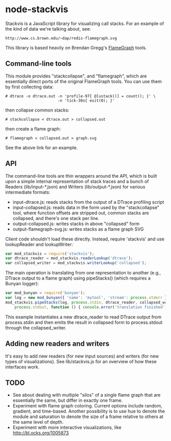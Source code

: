 # node-stackvis

Stackvis is a JavaScript library for visualizing call stacks.  For an example
of the kind of data we're talking about, see:

    http://www.cs.brown.edu/~dap/redis-flamegraph.svg

This library is based heavily on Brendan Gregg's
[FlameGraph](http://github.com/brendangregg/FlameGraph/) tools.


## Command-line tools

This module provides "stackcollapse", and "flamegraph", which are essentially
direct ports of the original FlameGraph tools.  You can use them by first
collecting data:

    # dtrace -o dtrace.out -n 'profile-97{ @[ustack()] = count(); }' \
                           -n 'tick-30s{ exit(0); }'

then collapse common stacks:

    # stackcollapse < dtrace.out > collapsed.out

then create a flame graph:

    # flamegraph < collapsed.out > graph.svg

See the above link for an example.


## API

The command-line tools are thin wrappers around the API, which is built upon a
simple internal representation of stack traces and a bunch of Readers
(lib/input-\*.json) and Writers (lib/output-\*.json) for various intermediate
formats:

- input-dtrace.js: reads stacks from the output of a DTrace profiling script
- input-collapsed.js: reads data in the form used by the "stackcollapse" tool,
  where function offsets are stripped out, common stacks are collapsed, and
  there's one stack per line.
- output-collapsed.js: writes stacks in above "collapsed" form
- output-flamegraph-svg.js: writes stacks as a flame graph SVG

Client code shouldn't load these directly.  Instead, require 'stackvis' and use
lookupReader and lookupWriter:
```javascript
var mod_stackvis = require('stackvis');
var dtrace_reader = mod_stackvis.readerLookup('dtrace');
var collapsed_writer = mod_stackvis.writerLookup('collapsed');
```
The main operation is translating from one representation to another (e.g.,
DTrace output to a flame graph) using pipeStacks() (which requires a Bunyan
logger):
```javascript
var mod_bunyan = require('bunyan');
var log = new mod_bunyan({ 'name': 'mytool', 'stream': process.stderr });
mod_stackvis.pipeStacks(log, process.stdin, dtrace_reader, collapsed_writer,
    process.stdout, function () { console.error('translation finished'); });
```
This example instantiates a new dtrace_reader to read DTrace output from
process.stdin and then emits the result in collapsed form to process.stdout
through the collapsed_writer.

## Adding new readers and writers

It's easy to add new readers (for new input sources) and writers (for new types
of visualizations).  See lib/stackvis.js for an overview of how these interfaces
work.

## TODO

- See about dealing with multiple "silos" of a single flame graph that are
  essentially the same, but differ in exactly one frame.
- Experiment with flame graph coloring.  Current options include random,
  gradient, and time-based.  Another possibility is to use hue to denote the
  module and saturation to denote the size of a frame relative to others at the
  same level of depth.
- Experiment with more interactive visualizations, like
  http://bl.ocks.org/1005873
